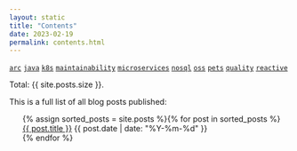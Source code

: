 ```yaml
---
layout: static
title: "Contents"
date: 2023-02-19
permalink: contents.html
---
```

[```arc```](/tag/arc.html)
[```java```](/tag/java.html)
[```k8s```](/tag/k8s.html)
[```maintainability```](/tag/maintainability.html)
[```microservices```](/tag/microservices.html)
[```nosql```](/tag/nosql.html)
[```oss```](/tag/oss.html)
[```pets```](/tag/pets.html)
[```quality```](/tag/quality.html)
[```reactive```](/tag/reactive.html)

Total: {{ site.posts.size }}.

This is a full list of all blog posts published:
  <ul class="categories-list">
    {% assign sorted_posts = site.posts %}{% for post in sorted_posts %}
      <div class="posts-list-item">
          <span class="posts-list-item-name float-left"><a href="{{ site.baseurl }}{{ post.url }}">{{ post.title }}</a></span>
        <span class="posts-list-item-date float-right">{{ post.date | date: "%Y-%m-%d" }}</span>
      </div>
    {% endfor %}
  </ul>